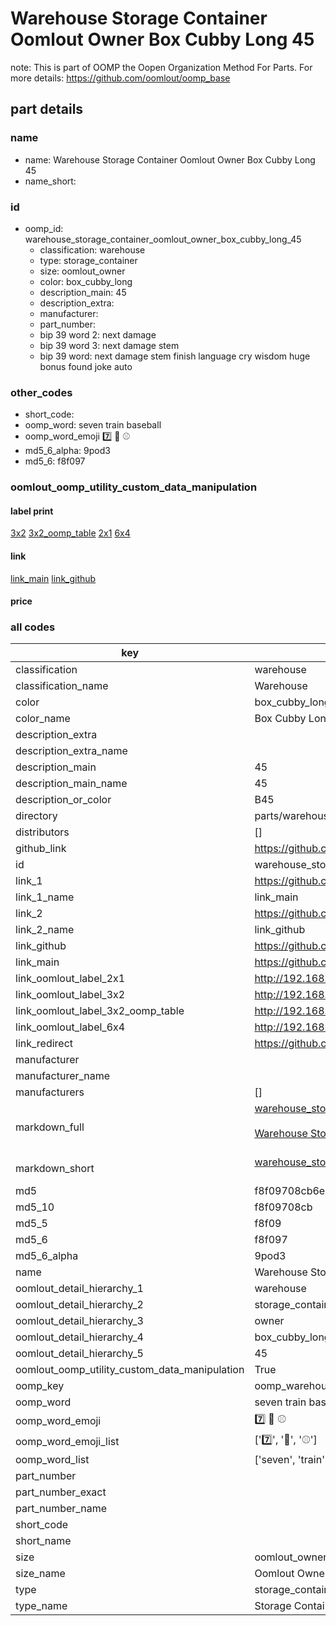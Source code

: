 # Warehouse Storage Container Oomlout Owner Box Cubby Long 45  

note: This is part of OOMP the Oopen Organization Method For Parts. For more details: https://github.com/oomlout/oomp_base

##  part details
  







### name
* name: Warehouse Storage Container Oomlout Owner Box Cubby Long 45
* name_short: 
### id
* oomp_id: warehouse_storage_container_oomlout_owner_box_cubby_long_45
  * classification: warehouse
  * type: storage_container
  * size: oomlout_owner
  * color: box_cubby_long
  * description_main: 45
  * description_extra: 
  * manufacturer: 
  * part_number: 
  * bip 39 word 2: next damage
  * bip 39 word 3: next damage stem
  * bip 39 word: next damage stem finish language cry wisdom huge bonus found joke auto

### other_codes
* short_code: 
* oomp_word: seven train baseball
* oomp_word_emoji :seven: :train: :baseball:
* md5_6_alpha: 9pod3
* md5_6: f8f097






### oomlout_oomp_utility_custom_data_manipulation
#### label print
[3x2](http://192.168.1.245:1112/?label=oomp%209pod3)
[3x2_oomp_table](http://192.168.1.108:1112/?label=oomp%209pod3)
[2x1](http://192.168.1.242:1112/?label=oomp%209pod3)
[6x4](http://192.168.1.55:1112/?label=oomp%209pod3)    

#### link

[link_main](https://github.com/oomlout/oomlout_oomp_version_1_messy/tree/main/parts/warehouse_storage_container_oomlout_owner_box_cubby_long_45) [link_github](https://github.com/oomlout/oomlout_oomp_version_1_messy/tree/main/parts/warehouse_storage_container_oomlout_owner_box_cubby_long_45)                             

#### price







### all codes 
| key | value |  
| --- | --- |  
| classification | warehouse |  
| classification_name | Warehouse |  
| color | box_cubby_long |  
| color_name | Box Cubby Long |  
| description_extra |  |  
| description_extra_name |  |  
| description_main | 45 |  
| description_main_name | 45 |  
| description_or_color | B45 |  
| directory | parts/warehouse_storage_container_oomlout_owner_box_cubby_long_45 |  
| distributors | [] |  
| github_link | https://github.com/oomlout/oomlout_oomp_part_src/tree/main/parts/warehouse_storage_container_oomlout_owner_box_cubby_long_45 |  
| id | warehouse_storage_container_oomlout_owner_box_cubby_long_45 |  
| link_1 | https://github.com/oomlout/oomlout_oomp_version_1_messy/tree/main/parts/warehouse_storage_container_oomlout_owner_box_cubby_long_45 |  
| link_1_name | link_main |  
| link_2 | https://github.com/oomlout/oomlout_oomp_version_1_messy/tree/main/parts/warehouse_storage_container_oomlout_owner_box_cubby_long_45 |  
| link_2_name | link_github |  
| link_github | https://github.com/oomlout/oomlout_oomp_version_1_messy/tree/main/parts/warehouse_storage_container_oomlout_owner_box_cubby_long_45 |  
| link_main | https://github.com/oomlout/oomlout_oomp_version_1_messy/tree/main/parts/warehouse_storage_container_oomlout_owner_box_cubby_long_45 |  
| link_oomlout_label_2x1 | http://192.168.1.242:1112/?label=oomp%209pod3 |  
| link_oomlout_label_3x2 | http://192.168.1.245:1112/?label=oomp%209pod3 |  
| link_oomlout_label_3x2_oomp_table | http://192.168.1.108:1112/?label=oomp%209pod3 |  
| link_oomlout_label_6x4 | http://192.168.1.55:1112/?label=oomp%209pod3 |  
| link_redirect | https://github.com/oomlout/oomlout_oomp_version_1_messy/tree/main/parts/warehouse_storage_container_oomlout_owner_box_cubby_long_45 |  
| manufacturer |  |  
| manufacturer_name |  |  
| manufacturers | [] |  
| markdown_full | [warehouse_storage_container_oomlout_owner_box_cubby_long_45](none)<br>[](none)<br>[Warehouse Storage Container Oomlout Owner Box Cubby Long 45](none)<br><br> |  
| markdown_short | [warehouse_storage_container_oomlout_owner_box_cubby_long_45](none)<br><br> |  
| md5 | f8f09708cb6ebf88d4be7571aa8dc4aa |  
| md5_10 | f8f09708cb |  
| md5_5 | f8f09 |  
| md5_6 | f8f097 |  
| md5_6_alpha | 9pod3 |  
| name | Warehouse Storage Container Oomlout Owner Box Cubby Long 45 |  
| oomlout_detail_hierarchy_1 | warehouse |  
| oomlout_detail_hierarchy_2 | storage_container |  
| oomlout_detail_hierarchy_3 | owner |  
| oomlout_detail_hierarchy_4 | box_cubby_long |  
| oomlout_detail_hierarchy_5 | 45 |  
| oomlout_oomp_utility_custom_data_manipulation | True |  
| oomp_key | oomp_warehouse_storage_container_oomlout_owner_box_cubby_long_45 |  
| oomp_word | seven train baseball |  
| oomp_word_emoji | :seven: :train: :baseball: |  
| oomp_word_emoji_list | [':seven:', ':train:', ':baseball:'] |  
| oomp_word_list | ['seven', 'train', 'baseball'] |  
| part_number |  |  
| part_number_exact |  |  
| part_number_name |  |  
| short_code |  |  
| short_name |  |  
| size | oomlout_owner |  
| size_name | Oomlout Owner |  
| type | storage_container |  
| type_name | Storage Container |  
